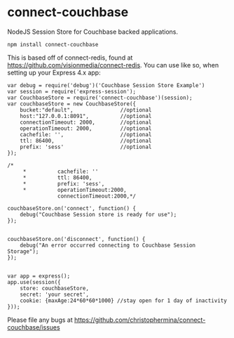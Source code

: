 connect-couchbase
=================

NodeJS Session Store for Couchbase backed applications.

````
npm install connect-couchbase
````

This is based off of connect-redis, found at https://github.com/visionmedia/connect-redis.
You can use like so, when setting up your Express 4.x app:

````
var debug = require('debug')('Couchbase Session Store Example')
var session = require('express-session');
var CouchbaseStore = require('connect-couchbase')(session);
var couchbaseStore = new CouchbaseStore({
    bucket:"default",               //optional
    host:"127.0.0.1:8091",          //optional
    connectionTimeout: 2000,        //optional
    operationTimeout: 2000,         //optional
    cachefile: '',                  //optional
    ttl: 86400,                     //optional
    prefix: 'sess'                  //optional
});

/*
     *          cachefile: ''
     *          ttl: 86400,
     *          prefix: 'sess',
     *          operationTimeout:2000,
                connectionTimeout:2000,*/

couchbaseStore.on('connect', function() {
    debug("Couchbase Session store is ready for use");
});


couchbaseStore.on('disconnect', function() {
    debug("An error occurred connecting to Couchbase Session Storage");
});


var app = express();
app.use(session({
    store: couchbaseStore,
    secret: 'your secret',
    cookie: {maxAge:24*60*60*1000} //stay open for 1 day of inactivity
}));
````

Please file any bugs at https://github.com/christophermina/connect-couchbase/issues
